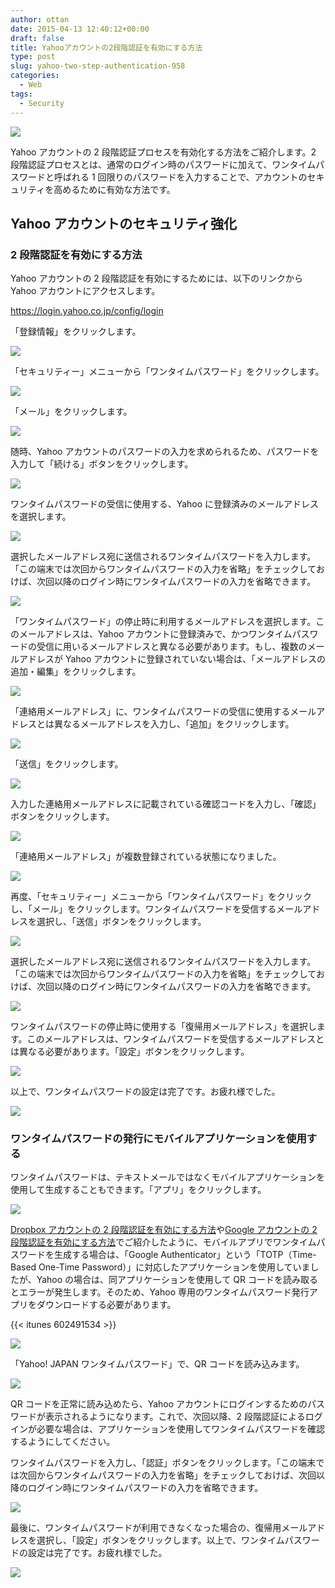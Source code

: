 ```yaml
---
author: ottan
date: 2015-04-13 12:40:12+00:00
draft: false
title: Yahooアカウントの2段階認証を有効にする方法
type: post
slug: yahoo-two-step-authentication-958
categories:
  - Web
tags:
  - Security
---
```


![](/uploads/2015/04/150408-5524f0a080cb1.png)

Yahoo アカウントの 2 段階認証プロセスを有効化する方法をご紹介します。2 段階認証プロセスとは、通常のログイン時のパスワードに加えて、ワンタイムパスワードと呼ばれる 1 回限りのパスワードを入力することで、アカウントのセキュリティを高めるために有効な方法です。

## Yahoo アカウントのセキュリティ強化

### 2 段階認証を有効にする方法

Yahoo アカウントの 2 段階認証を有効にするためには、以下のリンクから Yahoo アカウントにアクセスします。

https://login.yahoo.co.jp/config/login

「登録情報」をクリックします。

![](/uploads/2015/04/150408-5524f0a29f134.png)

「セキュリティー」メニューから「ワンタイムパスワード」をクリックします。

![](/uploads/2015/04/150408-5524f0a4b6462.png)

「メール」をクリックします。

![](/uploads/2015/04/150408-5524f0a62503a.png)

随時、Yahoo アカウントのパスワードの入力を求められるため、パスワードを入力して「続ける」ボタンをクリックします。

![](/uploads/2015/04/150408-5524f0a864fc6.png)

ワンタイムパスワードの受信に使用する、Yahoo に登録済みのメールアドレスを選択します。

![](/uploads/2015/04/150410-5527a372aa5bd.png)

選択したメールアドレス宛に送信されるワンタイムパスワードを入力します。「この端末では次回からワンタイムパスワードの入力を省略」をチェックしておけば、次回以降のログイン時にワンタイムパスワードの入力を省略できます。

![](/uploads/2015/04/150410-5527a374892b6.png)

「ワンタイムパスワード」の停止時に利用するメールアドレスを選択します。このメールアドレスは、Yahoo アカウントに登録済みで、かつワンタイムパスワードの受信に用いるメールアドレスと異なる必要があります。もし、複数のメールアドレスが Yahoo アカウントに登録されていない場合は、「メールアドレスの追加・編集」をクリックします。

![](/uploads/2015/04/150410-5527a3765c7ce.png)

「連絡用メールアドレス」に、ワンタイムパスワードの受信に使用するメールアドレスとは異なるメールアドレスを入力し、「追加」をクリックします。

![](/uploads/2015/04/150410-5527a37834b2f.png)

「送信」をクリックします。

![](/uploads/2015/04/150410-5527a379bbb73.png)

入力した連絡用メールアドレスに記載されている確認コードを入力し、「確認」ボタンをクリックします。

![](/uploads/2015/04/150410-5527a37b78950.png)

「連絡用メールアドレス」が複数登録されている状態になりました。

![](/uploads/2015/04/150410-5527a37d74316.png)

再度、「セキュリティー」メニューから「ワンタイムパスワード」をクリックし、「メール」をクリックします。ワンタイムパスワードを受信するメールアドレスを選択し、「送信」ボタンをクリックします。

![](/uploads/2015/04/150410-5527a37f47471.png)

選択したメールアドレス宛に送信されるワンタイムパスワードを入力します。「この端末では次回からワンタイムパスワードの入力を省略」をチェックしておけば、次回以降のログイン時にワンタイムパスワードの入力を省略できます。

![](/uploads/2015/04/150410-5527a38120b58.png)

ワンタイムパスワードの停止時に使用する「復帰用メールアドレス」を選択します。このメールアドレスは、ワンタイムパスワードを受信するメールアドレスとは異なる必要があります。「設定」ボタンをクリックします。

![](/uploads/2015/04/150410-5527a3830d6d6.png)

以上で、ワンタイムパスワードの設定は完了です。お疲れ様でした。

![](/uploads/2015/04/150410-5527a384c600e.png)

### ワンタイムパスワードの発行にモバイルアプリケーションを使用する

ワンタイムパスワードは、テキストメールではなくモバイルアプリケーションを使用して生成することもできます。「アプリ」をクリックします。

![](/uploads/2015/04/150408-5524f0a62503a.png)

[Dropbox アカウントの 2 段階認証を有効にする方法](/posts/2015/04/dropbox-two-step-authentication-929/)や[Google アカウントの 2 段階認証を有効にする方法](/posts/2015/04/google-two-step-authentication-890/)でご紹介したように、モバイルアプリでワンタイムパスワードを生成する場合は、「Google Authenticator」という「TOTP（Time-Based One-Time Password）」に対応したアプリケーションを使用していましたが、Yahoo の場合は、同アプリケーションを使用して QR コードを読み取るとエラーが発生します。そのため、Yahoo 専用のワンタイムパスワード発行アプリをダウンロードする必要があります。

{{< itunes 602491534 >}}

![](/uploads/2015/04/150410-5527a8aee14ba.png)

「Yahoo! JAPAN ワンタイムパスワード」で、QR コードを読み込みます。

![](/uploads/2015/04/150410-5527a8b08bd9f.png)

QR コードを正常に読み込めたら、Yahoo アカウントにログインするためのパスワードが表示されるようになります。これで、次回以降、2 段階認証によるログインが必要な場合は、アプリケーションを使用してワンタイムパスワードを確認するようにしてください。

ワンタイムパスワードを入力し、「認証」ボタンをクリックします。「この端末では次回からワンタイムパスワードの入力を省略」をチェックしておけば、次回以降のログイン時にワンタイムパスワードの入力を省略できます。

![](/uploads/2015/04/150410-5527a8b2381d6.png)

最後に、ワンタイムパスワードが利用できなくなった場合の、復帰用メールアドレスを選択し、「設定」ボタンをクリックします。以上で、ワンタイムパスワードの設定は完了です。お疲れ様でした。

![](/uploads/2015/04/150410-5527a8b3e5374.png)
